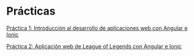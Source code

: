 # Prácticas

[Práctica 1: Introducción al desarrollo de aplicaciones web con Angular e Ionic](./practicas/practica-angular-ionic/index.md)

[Práctica 2: Aplicación web de League of Legends con Angular e Ionic](./practicas/practica-app-lol/index.md)